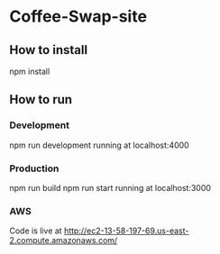# Coffee-Swap-site

## How to install

npm install

## How to run

### Development
npm run development
running at localhost:4000

### Production
npm run build 
npm run start
running at localhost:3000


### AWS
Code is live at http://ec2-13-58-197-69.us-east-2.compute.amazonaws.com/
